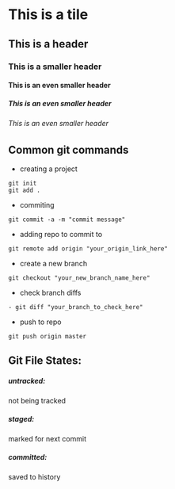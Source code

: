# This is a tile
## This is a header
### This is a smaller header
#### This is an even smaller header
##### This is an even smaller header
###### This is an even smaller header

## Common git commands
- creating a project
```
git init
git add .
```
- commiting
```
git commit -a -m "commit message"
```
- adding repo to commit to
```
git remote add origin "your_origin_link_here"
```
- create a new branch
```
git checkout "your_new_branch_name_here"
```
- check branch diffs
```
- git diff "your_branch_to_check_here"
```
- push to repo
```
git push origin master
```
## Git File States:
##### untracked:
not being tracked
##### staged:
marked for next commit
##### committed:
saved to history
